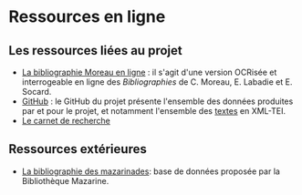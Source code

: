 # Ressources en ligne

## Les ressources liées au projet

* [La bibliographie Moreau en ligne](https://antonomaz.huma-num.fr/tools/Biblio_Moreau.html) : il s'agit d'une version OCRisée et interrogeable en ligne des *Bibliographies* de C. Moreau, E. Labadie et E. Socard.
* [GitHub](https://github.com/Antonomaz) : le GitHub du projet présente l'ensemble des données produites par et pour le projet, et notamment l'ensemble des [textes](https://github.com/Antonomaz/corpus) en XML-TEI.
* [Le carnet de recherche](https://cahier.hypotheses.org/antonomaz)

## Ressources extérieures 

* [La bibliographie des mazarinades](https://mazarinades.bibliotheque-mazarine.fr/): base de données proposée par la Bibliothèque Mazarine.